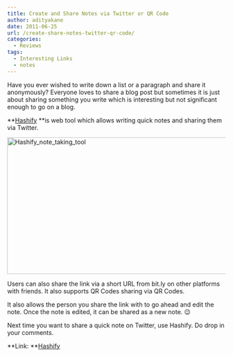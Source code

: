 ```yaml
---
title: Create and Share Notes via Twitter or QR Code
author: adityakane
date: 2011-06-25
url: /create-share-notes-twitter-qr-code/
categories:
  - Reviews
tags:
  - Interesting Links
  - notes
---
```

Have you ever wished to write down a list or a paragraph and share it anonymously? Everyone loves to share a blog post but sometimes it is just about sharing something you write which is interesting but not significant enough to go on a blog.

**<a href="http://hashify.me" onclick="_gaq.push(['_trackEvent', 'outbound-article', 'http://hashify.me', 'Hashify']);" >Hashify</a> **is web tool which allows writing quick notes and sharing them via Twitter.

[<img style="background-image: none; padding-left: 0px; padding-right: 0px; display: inline; padding-top: 0px; border: 0px;" title="Hashify_note_taking_tool" src="http://cdn.devilsworkshop.org/files/2011/06/Hashify_note_taking_tool_thumb.png" border="0" alt="Hashify_note_taking_tool" width="570" height="316" />][1]

Users can also share the link via a short URL from bit.ly on other platforms with friends. It also supports QR Codes sharing via QR Codes.

It also allows the person you share the link with to go ahead and edit the note. Once the note is edited, it can be shared as a new note. 😉

Next time you want to share a quick note on Twitter, use Hashify. Do drop in your comments.

**Link: **<a href="http://hashify.me" onclick="_gaq.push(['_trackEvent', 'outbound-article', 'http://hashify.me', 'Hashify']);" >Hashify</a>

 [1]: http://cdn.devilsworkshop.org/files/2011/06/Hashify_note_taking_tool.png
